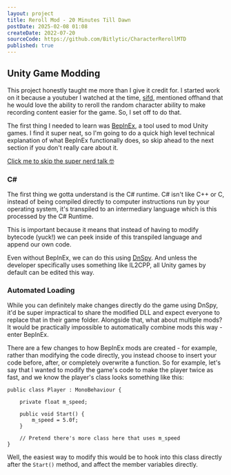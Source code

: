 ```yaml
---
layout: project
title: Reroll Mod - 20 Minutes Till Dawn
postDate: 2025-02-08 01:08
createDate: 2022-07-20
sourceCode: https://github.com/Bitlytic/CharacterRerollMTD
published: true
---
```

<script>
    import PostHeader from "/src/components/post-header.svelte";
</script>

## Unity Game Modding

This project honestly taught me more than I give it credit for. I started work on it because a youtuber I watched at the time, [sifd](https://www.youtube.com/@Sifd), mentioned offhand that he would love the ability to reroll the random character ability to make recording content easier for the game. So, I set off to do that.

<PostHeader name="BepInEx"/>

The first thing I needed to learn was [BepInEx](https://github.com/BepInEx/BepInEx), a tool used to mod Unity games. I find it super neat, so I'm going to do a quick high level technical explanation of what BepInEx functionally does, so skip ahead to the next section if you don't really care about it.

<a class="post-link" href="">Click me to skip the super nerd talk 🤓</a>

### C#

The first thing we gotta understand is the C# runtime. C# isn't like C++ or C, instead of being compiled directly to computer instructions run by your operating system, it's transpiled to an intermediary language which is this processed by the C# Runtime. 

This is important because it means that instead of having to modify bytecode (yuck!) we can peek inside of this transpiled language and append our own code.

Even without BepInEx, we can do this using [DnSpy](https://github.com/dnSpy/dnSpy). And unless the developer specifically uses something like IL2CPP, all Unity games by default can be edited this way.

### Automated Loading

While you can definitely make changes directly do the game using DnSpy, it'd be super impractical to share the modified DLL and expect everyone to replace that in their game folder. Alongside that, what about multiple mods? It would be practically impossible to automatically combine mods this way - enter BepInEx.

There are a few changes to how BepInEx mods are created - for example, rather than modifying the code directly, you instead choose to insert your code before, after, or completely overwrite a function. So for example, let's say that I wanted to modify the game's code to make the player twice as fast, and we know the player's class looks something like this:

```Csharp
public class Player : MonoBehaviour {

    private float m_speed;

    public void Start() {
        m_speed = 5.0f;
    }

    // Pretend there's more class here that uses m_speed
}
```


Well, the easiest way to modify this would be to hook into this class directly after the `Start()` method, and affect the member variables directly. 


<PostHeader name="BepInEx"/>